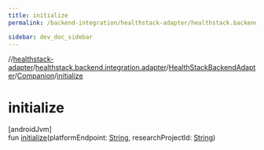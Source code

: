 ```yaml
---
title: initialize
permalink: /backend-integration/healthstack-adapter/healthstack.backend.integration.adapter/-health-stack-backend-adapter/-companion/initialize.html

sidebar: dev_doc_sidebar
---
```

//[healthstack-adapter](../../../../index.html)/[healthstack.backend.integration.adapter](../../index.html)/[HealthStackBackendAdapter](../index.html)/[Companion](index.html)/[initialize](initialize.html)



# initialize



[androidJvm]\
fun [initialize](initialize.html)(platformEndpoint: [String](https://kotlinlang.org/api/latest/jvm/stdlib/kotlin/-string/index.html), researchProjectId: [String](https://kotlinlang.org/api/latest/jvm/stdlib/kotlin/-string/index.html))




